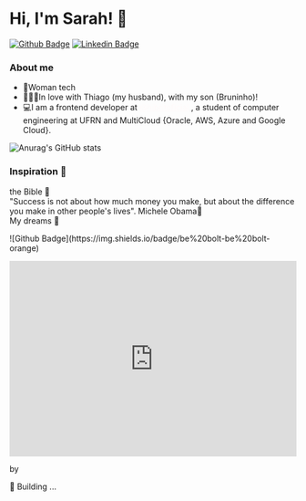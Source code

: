 # **Hi, I'm Sarah!** 👋

[![Github Badge](https://img.shields.io/badge/-Github-000?style=flat-square&logo=Github&logoColor=white&link=https://github.com/S-Sarinha)](https://github.com/S-Sarinha)
[![Linkedin Badge](https://img.shields.io/badge/-LinkedIn-blue?style=flat-square&logo=Linkedin&logoColor=white&link=https://www.linkedin.com/in/sarah-cb-silva/)](https://www.linkedin.com/in/sarah-cb-silva/)


### About me

<ul>
    <li>💁Woman tech</li>
    <li>👨‍👩‍👦In love with Thiago (my husband), with my son (Bruninho)!</li>
    <li>💻I am a frontend developer at <a style="color:#FFFAFA" href="https://github.com/hibritoficial"> @hibritoficial</a> , a student of computer engineering at UFRN and MultiCloud {Oracle, AWS, Azure and Google Cloud}.</li>
</ul>

![Anurag's GitHub stats](https://github-readme-stats.vercel.app/api?username=S-Sarinha&count_private=true)


### Inspiration 💬

<p>the Bible 📘<br>
"Success is not about how much money you make, but about the difference you make in other people's lives". Michele Obama🌟<br>
My dreams 🚀</p>

<p>![Github Badge](https://img.shields.io/badge/be%20bolt-be%20bolt-orange)</p> 

<div style="width:100%;height:0;padding-bottom:68%;position:relative;"><iframe src="https://giphy.com/embed/LiZe1RSOQuT0k" width="100%" height="100%" style="position:absolute" frameBorder="0" class="giphy-embed" allowFullScreen></iframe></div><p><a href="https://giphy.com/gifs/cute-kawaii-LiZe1RSOQuT0k"></a>by</p>


<p>🚧 Building ...</p>